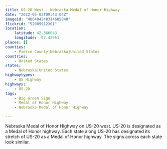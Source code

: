 ```yaml
---
title: US-20 West - Nebraska Medal of Honor Highway
date: "2022-05-02T09:43:04Z"
imageid: "406404248314605840"
flickrid: "52089912301"
location:
    latitude: 42.366043
    longitude: -97.42951
places: []
counties:
    - Pierce County|Nebraska|United States
countries:
    - United States
states:
    - Nebraska|United States
highwaytypes:
    - US Highway
highways:
    - US-20
tags:
    - Big Green Sign
    - Medal of Honor Highway
    - Nebraska Medal of Honor Highway

---
```

Nebraska Medal of Honor Highway on US-20 west.  US-20 is designated as a Medal of Honor highway.  Each state along US-20 has designated its stretch of US-20 as a Medal of Honor highway.  The signs across each state look similar.